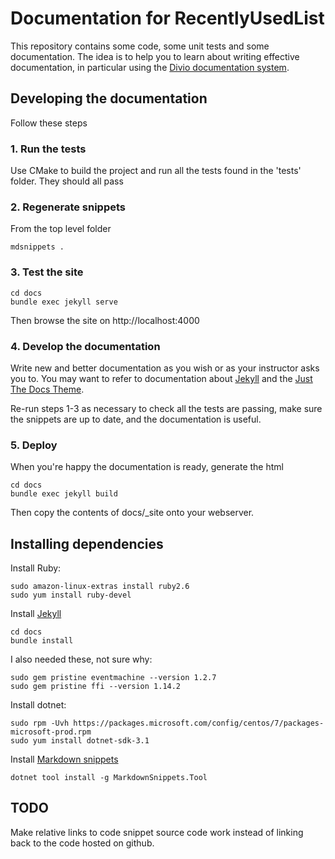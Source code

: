 Documentation for RecentlyUsedList
==================================

This repository contains some code, some unit tests and some documentation. The idea is to
help you to learn about writing effective documentation, in particular using the [Divio documentation system](https://documentation.divio.com/introduction/).

## Developing the documentation
Follow these steps

### 1. Run the tests
Use CMake to build the project and run all the tests found in the 'tests' folder. They should all pass

### 2. Regenerate snippets
From the top level folder

    mdsnippets .
    
### 3. Test the site

    cd docs
    bundle exec jekyll serve
    
Then browse the site on http://localhost:4000

### 4. Develop the documentation
Write new and better documentation as you wish or as your instructor asks you to. You may want to refer to documentation 
about [Jekyll](https://jekyllrb.com/) and the [Just The Docs Theme](https://pmarsceill.github.io/just-the-docs/).

Re-run steps 1-3 as necessary to check all the tests are passing, make sure the snippets are up to date, and the 
documentation is useful.

### 5. Deploy
When you're happy the documentation is ready, generate the html

    cd docs
    bundle exec jekyll build
    
Then copy the contents of docs/_site onto your webserver.
    
Installing dependencies
------------------------
Install Ruby:

    sudo amazon-linux-extras install ruby2.6
    sudo yum install ruby-devel
    
Install [Jekyll](https://jekyllrb.com/)

    cd docs
    bundle install

I also needed these, not sure why:

    sudo gem pristine eventmachine --version 1.2.7
    sudo gem pristine ffi --version 1.14.2

Install dotnet:

    sudo rpm -Uvh https://packages.microsoft.com/config/centos/7/packages-microsoft-prod.rpm
    sudo yum install dotnet-sdk-3.1

Install [Markdown snippets](https://github.com/SimonCropp/MarkdownSnippets) 

    dotnet tool install -g MarkdownSnippets.Tool
    
## TODO
Make relative links to code snippet source code work instead of linking back to the code hosted on github.
